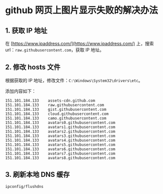 # github 网页上图片显示失败的解决办法

## 1. 获取 IP 地址

在 [https://www.ipaddress.com/](https://www.ipaddress.com/) 上，搜索 url：`raw.githubusercontent.com`，获取 IP 地址。

## 2. 修改 hosts 文件

根据获取的 IP 地址，修改文件：`C:\Windows\System32\drivers\etc`。

添加内容如下：

```shell
151.101.184.133    assets-cdn.github.com
151.101.184.133    raw.githubusercontent.com
151.101.184.133    gist.githubusercontent.com
151.101.184.133    cloud.githubusercontent.com
151.101.184.133    camo.githubusercontent.com
151.101.184.133    avatars0.githubusercontent.com
151.101.184.133    avatars1.githubusercontent.com
151.101.184.133    avatars2.githubusercontent.com
151.101.184.133    avatars3.githubusercontent.com
151.101.184.133    avatars4.githubusercontent.com
151.101.184.133    avatars5.githubusercontent.com
151.101.184.133    avatars6.githubusercontent.com
151.101.184.133    avatars7.githubusercontent.com
151.101.184.133    avatars8.githubusercontent.com
```

## 3. 刷新本地 DNS 缓存

```shell
ipconfig/flushdns
```
